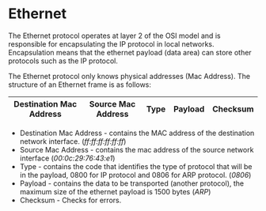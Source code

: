 # Ethernet

The Ethernet protocol operates at layer 2 of the OSI model and is responsible for encapsulating the IP protocol in local networks. Encapsulation means that the ethernet payload (data area) can store other protocols such as the IP protocol.

The Ethernet protocol only knows physical addresses (Mac Address). The structure of an Ethernet frame is as follows:

| Destination Mac Address | Source Mac Address | Type | Payload | Checksum |
| ----------------------- | ------------------ | ---- | ------- | -------- |


* Destination Mac Address - contains the MAC address of the destination network interface. (*ff:ff:ff:ff:ff:ff*)
* Source Mac Address - contains the mac address of the source network interface (*00:0c:29:76:43:e1*)
* Type - contains the code that identifies the type of protocol that will be in the payload,
0800 for IP protocol and 0806 for ARP protocol. (*0806*)
* Payload - contains the data to be transported (another protocol), the
maximum size of the ethernet payload is 1500 bytes (*ARP*)
* Checksum - Checks for errors.